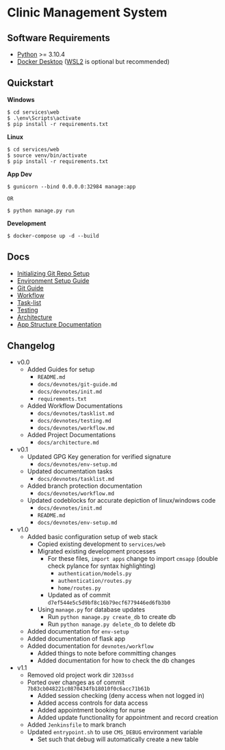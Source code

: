 # Clinic Management System

## Software Requirements
- [Python](https://www.python.org/downloads/release/python-3104/) >= 3.10.4
- [Docker Desktop](https://www.docker.com/) ([WSL2](https://docs.docker.com/desktop/windows/wsl/) is optional but recommended)

## Quickstart
**Windows**
```console
$ cd services\web
$ .\env\Scripts\activate
$ pip install -r requirements.txt
```

**Linux**
```console
$ cd services/web
$ source venv/bin/activate
$ pip install -r requirements.txt
```

**App Dev**
```
$ gunicorn --bind 0.0.0.0:32984 manage:app

OR

$ python manage.py run
```

**Development**
```console
$ docker-compose up -d --build
```

## Docs
- [Initializing Git Repo Setup](docs/devnotes/init.md)
- [Environment Setup Guide](docs/devnotes/env-setup.md)
- [Git Guide](docs/devnotes/git-guide.md)
- [Workflow](docs/devnotes/workflow.md)
- [Task-list](docs/devnotes/tasklist.md)
- [Testing](docs/devnotes/testing.md)
- [Architecture](docs/architecture.md)
- [App Structure Documentation](https://docs.appseed.us/boilerplate-code/flask#codebase-structure)

## Changelog
- v0.0
  - Added Guides for setup
    - `README.md`
    - `docs/devnotes/git-guide.md`
    - `docs/devnotes/init.md`
    - `requirements.txt`
  - Added Workflow Documentations
    - `docs/devnotes/tasklist.md`
    - `docs/devnotes/testing.md`
    - `docs/devnotes/workflow.md`
  - Added Project Documentations
    - `docs/architecture.md`
- v0.1
  - Updated GPG Key generation for verified signature
    - `docs/devnotes/env-setup.md`
  - Updated documentation tasks
    - `docs/devnotes/tasklist.md`
  - Added branch protection documentation
    - `docs/devnotes/workflow.md`
  - Updated codeblocks for accurate depiction of linux/windows code
    - `docs/devnotes/init.md`
    - `README.md`
    - `docs/devnotes/env-setup.md`
- v1.0
  - Added basic configuration setup of web stack
    - Copied existing development to `services/web`
    - Migrated existing development processes
      - For these files, `import apps` change to import `cmsapp` (double check pylance for syntax highlighting)
        - `authentication/models.py`
        - `authentication/routes.py`
        - `home/routes.py`
      - Updated as of commit `d7ef544e5c5d9bf8c16b79ecf6779446ed6fb3b0`
    - Using `manage.py` for database updates
      - Run `python manage.py create_db` to create db
      - Run `python manage.py delete_db` to delete db
  - Added documentation for `env-setup`
  - Added documentation of flask app
  - Added documentation for `devnotes/workflow`
    - Added things to note before committing changes
    - Added documentation for how to check the db changes
- v1.1
  - Removed old project work dir `3203ssd`
  - Ported over changes as of commit `7b83cb048221c0870434fb18010f0c6acc71b61b`
    - Added session checking (deny access when not logged in)
    - Added access controls for data access
    - Added appointment booking for nurse
    - Added update functionality for appointment and record creation
  - Added `Jenkinsfile` to mark branch
  - Updated `entrypoint.sh` to use `CMS_DEBUG` environment variable
    - Set such that debug will automatically create a new table